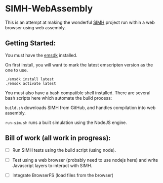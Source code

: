# SIMH-WebAssembly
This is an attempt at making the wonderful [SIMH](https://github.com/simh/simh) project run within a web browser using web assembly.

## Getting Started:
You must have the [emsdk](https://github.com/emscripten-core/emsdk) installed. 

On first install, you will want to mark the latest emscripten version as the one to use.
```
./emsdk install latest
./emsdk activate latest
```

You must also have a bash compatible shell installed. There are several bash scripts here which automate the build process:

`build.sh` downloads SIMH from GitHub, and handles compilation into web assembly.

`run-sim.sh` runs a built simulation using the NodeJS engine.


## Bill of work (all work in progress):
- [ ] Run SIMH tests using the build script (using node).
- [ ] Test using a web browser (probably need to use nodejs here) and write Javascript layers to interact with SIMH.
- [ ] Integrate BrowserFS (load files from the browser)

